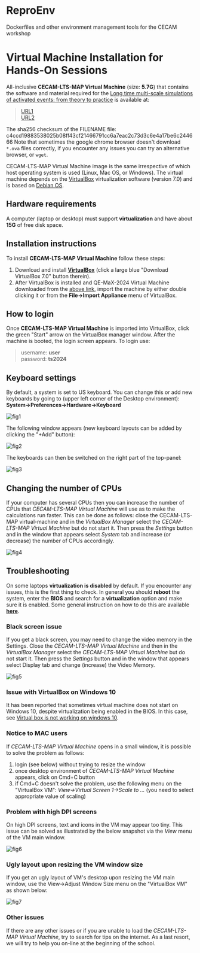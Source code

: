 # ReproEnv
Dockerfiles and other environment management tools for the CECAM workshop

# Virtual Machine Installation for Hands-On Sessions
All-inclusive **CECAM-LTS-MAP  Virtual Machine** (size: **5.7G**) that contains the software and material required for the [Long time multi-scale simulations of activated events: from theory to practice](https://www.cecam.org/workshop-details/long-time-multi-scale-simulations-of-activated-events-from-theory-to-practice-1317) is available at:
> [URL1](https://bioad.ijs.si/download/Activated-Events-CECAM.ova)  
> [URL2](http://pwtk.ijs.si/download/Activated-Events-CECAM.ova)

The sha256 checksum of the FILENAME file:  
c4ccd19883538025b08ff43cf21466791cc6a7eac2c73d3c6e4a17be6c244666
Note that sometimes the google chrome browser doesn't download `*.ova` files correctly, if you encounter any issues you can try an alternative browser, or `wget`. 

CECAM-LTS-MAP Virtual Machine image is the same irrespective of which host operating system is used (Linux, Mac OS, or Windows). The virtual machine depends on the [VirtualBox](https://www.virtualbox.org/) virtualization software (version 7.0) and is based on [Debian OS](https://www.debian.org/).

## Hardware requirements

A computer (laptop or desktop) must support **virtualization** and have about **15G** of free disk space.

## Installation instructions

To install **CECAM-LTS-MAP Virtual Machine** follow these steps:

1.  Download and install **[VirtualBox](https://www.virtualbox.org/)** (click a large blue "Download VirtualBox 7.0" button therein).
2.  After VirtualBox is installed and QE-MaX-2024 Virtual Machine downloaded from the [above link](URL1), import the machine by either double clicking it or from the **File→Import Appliance** menu of VirtualBox.

## How to login

Once **CECAM-LTS-MAP Virtual Machine** is imported into VirtualBox, click the green "Start" arrow on the VirtualBox manager window. After the machine is booted, the login screen appears. To login use:

> username: **user**  
> password: **ts2024**
> 
## Keyboard settings

By default, a system is set to US keyboard. You can change this or add new keyboards by going to (upper left corner of the Desktop environment): **System→Preferences→Hardware→Keyboard**

![fig1](figs/fig1.png)

The following window appears (new keyboard layouts can be added by clicking the "+Add" button):

![fig2](figs/fig2.png)

The keyboards can then be switched on the right part of the top-panel:

![fig3](figs/fig3.png)

## Changing the number of CPUs

If your computer has several CPUs then you can increase the number of CPUs that _CECAM-LTS-MAP Virtual Machine_ will use as to make the calculations run faster. This can be done as follows: close the CECAM-LTS-MAP virtual-machine and in the _VirtualBox Manager_ select the _CECAM-LTS-MAP Virtual Machine_ but do not start it. Then press the _Settings_ button and in the window that appears select _System_ tab and increase (or decrease) the number of CPUs accordingly.

![fig4](figs/fig4.png)

## Troubleshooting

On some laptops **virtualization is disabled** by default. If you encounter any issues, this is the first thing to check. In general you should **reboot** the system, enter the **BIOS** and search for a **virtualization** option and make sure it is enabled. Some general instruction on how to do this are available **[here](https://helpdeskgeek.com/how-to/enable-virtualization-in-the-bios/)**.

### Black screen issue

If you get a black screen, you may need to change the video memory in the Settings. Close the _CECAM-LTS-MAP Virtual Machine_ and then in the _VirtualBox Manager_ select the _CECAM-LTS-MAP Virtual Machine_ but do not start it. Then press the _Settings_ button and in the window that appears select Display tab and change (increase) the Video Memory.

![fig5](figs/fig5.png)

### Issue with VirtualBox on Windows 10

It has been reported that sometimes virtual machine does not start on Windows 10, despite virtualization being enabled in the BIOS. In this case, see [Virtual box is not working on windows 10](https://superuser.com/questions/1391838/virtual-box-is-not-working-on-windows-10).

### Notice to MAC users

If _CECAM-LTS-MAP Virtual Machine_ opens in a small window, it is possible to solve the problem as follows:

1.  login (see below) without trying to resize the window
2.  once desktop environment of _CECAM-LTS-MAP Virtual Machine_ appears, click on Cmd+C button
3.  if Cmd+C doesn't solve the problem, use the following menu on the "VirtualBox VM": _View->Virtual Screen 1->Scale to ..._ (you need to select appropriate value of scaling)

### Problem with high DPI screens

On high DPI screens, text and icons in the VM may appear too tiny. This issue can be solved as illustrated by the below snapshot via the _View_ menu of the VM main window.

![fig6](figs/fig6.jpg)

### Ugly layout upon resizing the VM window size

If you get an ugly layout of VM's desktop upon resizing the VM main window, use the View->Adjust Window Size menu on the "VirtualBox VM" as shown below:

![fig7](figs/fig7.png)

### Other issues

If there are any other issues or if you are unable to load the _CECAM-LTS-MAP Virtual Machine_, try to search for tips on the internet. As a last resort, we will try to help you on-line at the beginning of the school.
